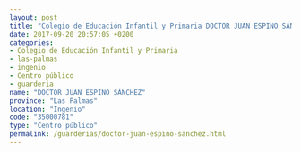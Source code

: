 ```yaml
---
layout: post
title: "Colegio de Educación Infantil y Primaria DOCTOR JUAN ESPINO SÁNCHEZ"
date: 2017-09-20 20:57:05 +0200
categories:
- Colegio de Educación Infantil y Primaria
- las-palmas
- ingenio
- Centro público
- guarderia
name: "DOCTOR JUAN ESPINO SÁNCHEZ"
province: "Las Palmas"
location: "Ingenio"
code: "35000781"
type: "Centro público"
permalink: /guarderias/doctor-juan-espino-sanchez.html
---
```

